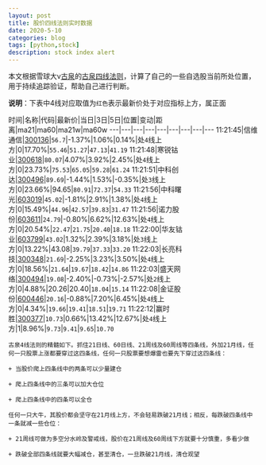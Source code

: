 ```yaml
---
layout: post
title: 股价四线法则实时数据
date: 2020-5-10
categories: blog
tags: [python,stock]
description: stock index alert
---
```



本文根据雪球大v[古泉](https://xueqiu.com/u/7148646888)的[古泉四线法则](https://xueqiu.com/7148646888/130498192)，计算了自己的一些自选股当前所处位置，用于持续追踪验证，帮助自己进行判断。

**说明**：下表中4线对应取值为`红色`表示最新价处于对应指标上方，属正面

时间|名称|代码|最新价|当日|3日|5日|位置|变动|距离|ma21|ma60|ma21w|ma60w
---|---|---|---|---|---|---|---|---
11:21:45|信维通信|[300136](https://xueqiu.com/S/SZ300136)|`56.7`|-1.37%|1.06%|0.14%|处`4`线上方|0|17.70%|`55.46`|`51.27`|`47.13`|`41.19`
11:21:48|寒锐钴业|[300618](https://xueqiu.com/S/SZ300618)|`80.07`|4.07%|3.92%|2.45%|处`4`线上方|0|23.73%|`75.53`|`65.05`|`59.28`|`61.24`
11:21:51|中科创达|[300496](https://xueqiu.com/S/SZ300496)|`89.69`|-1.44%|1.53%|-0.35%|处`3`线上方|0|23.66%|94.65|`80.91`|`72.37`|`54.33`
11:21:56|中科曙光|[603019](https://xueqiu.com/S/SH603019)|`45.02`|-1.81%|2.91%|1.38%|处`4`线上方|0|15.49%|`44.96`|`42.57`|`39.83`|`31.47`
11:21:56|诺力股份|[603611](https://xueqiu.com/S/SH603611)|`24.79`|-0.80%|6.62%|12.63%|处`4`线上方|0|20.54%|`22.47`|`21.75`|`20.40`|`18.18`
11:22:00|华友钴业|[603799](https://xueqiu.com/S/SH603799)|`43.02`|1.32%|2.39%|3.18%|处`3`线上方|0|13.22%|43.08|`39.79`|`37.33`|`33.20`
11:22:03|长亮科技|[300348](https://xueqiu.com/S/SZ300348)|`21.69`|-2.25%|3.23%|3.50%|处`4`线上方|0|18.56%|`21.64`|`19.67`|`18.42`|`14.86`
11:22:03|盛天网络|[300494](https://xueqiu.com/S/SZ300494)|`19.08`|-2.40%|-0.73%|-2.57%|处`2`线上方|0|4.88%|20.26|20.40|`18.04`|`15.14`
11:22:08|金证股份|[600446](https://xueqiu.com/S/SH600446)|`20.16`|-0.88%|7.20%|6.45%|处`4`线上方|0|4.34%|`19.66`|`19.41`|`18.51`|`19.71`
11:22:12|赢时胜|[300377](https://xueqiu.com/S/SZ300377)|`10.73`|0.66%|13.42%|12.67%|处`4`线上方|1|8.96%|`9.73`|`9.41`|`9.65`|`10.70`

```
古泉4线法则的精髓如下。抓住21日线、60日线、21周线及60周线等四条线，外加21月线，任何一只股票上涨都要穿过这四条线，任何一只股票要想爆雷也要先下穿过这四条线：

+ 当股价爬上四条线中的两条可以少量建仓

+ 爬上四条线中的三条可以加大仓位

+ 爬上四条线中的四条可以全仓

任何一只大牛，其股价都会坚守在21月线上方，不会轻易跌破21月线；相反，每跌破四条线中一条就减一些仓位：

+ 21周线可做为多空分水岭及警戒线，股价在21周线及60周线下方就要十分慎重，多看少做

+ 跌破全部四条线就要大幅减仓，甚至清仓，一旦跌破21月线，清仓观望
```